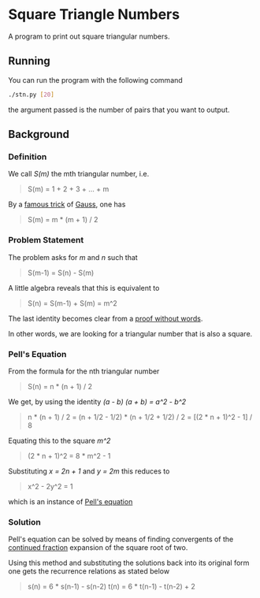Square Triangle Numbers
=======================

A program to print out square triangular numbers.

Running
-------

You can run the program with the following command

```sh
./stn.py [20]
```

the argument passed is the number of pairs that you want to output.

Background
----------

### Definition

We call *S(m)* the mth triangular number, i.e.

> S(m) = 1 + 2 + 3 + ... + m

By a [famous trick][trick] of [Gauss][], one has

> S(m) = m * (m + 1) / 2

### Problem Statement

The problem asks for *m* and *n* such that

> S(m-1) = S(n) - S(m)

A little algebra reveals that this is equivalent to

> S(n) = S(m-1) + S(m) = m^2

The last identity becomes clear from a [proof without words][pww].

In other words, we are looking for a triangular number that is also a
square.

### Pell's Equation

From the formula for the nth triangular number

> S(n) = n * (n + 1) / 2

We get, by using the identity *(a - b) (a + b) = a^2 - b^2*

> n * (n + 1) / 2 = (n + 1/2 - 1/2) * (n + 1/2 + 1/2) / 2 = [(2 * n + 1)^2 - 1] / 8

Equating this to the square *m^2*

> (2 * n + 1)^2 = 8 * m^2 - 1

Substituting *x = 2n + 1* and *y = 2m* this reduces to

> x^2 - 2y^2 = 1

which is an instance of [Pell's equation][pell]

### Solution

Pell's equation can be solved by means of finding convergents of
the [continued fraction][] expansion of the square root of two.

Using this method and substituting the solutions back into its
original form one gets the recurrence relations as stated below

> s(n) = 6 * s(n-1) - s(n-2)
> t(n) = 6 * t(n-1) - t(n-2) + 2

[trick]: http://mathcentral.uregina.ca/QQ/database/QQ.02.06/jo1.html
[Gauss]: http://en.wikipedia.org/wiki/Carl_Friedrich_Gauss
[pww]: http://www.cut-the-knot.org/ctk/pww.shtml
[pell]: http://en.wikipedia.org/wiki/Pell%27s_equation
[continued fraction]: http://en.wikipedia.org/wiki/Pell%27s_equation
